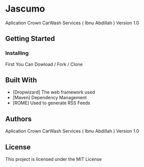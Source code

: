 # Jascumo
Aplication Crown CarWash Services ( Ibnu Abdillah ) Version 1.0

## Getting Started

### Installing

First You Can Dowload / Fork / Clone 

## Built With
* [Dropwizard] The web framework used
* [Maven] Dependency Management
* [ROME] Used to generate RSS Feeds

## Authors
Aplication Crown CarWash Services ( Ibnu Abdillah ) Version 1.0

## License
This project is licensed under the MIT License

